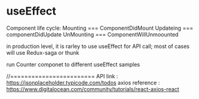 # useEffect

Component life cycle:
Mounting === ComponentDidMount
Updateing === componentDidUpdate
UnMounting === ComponentWillUnmoounted

in production level, it is rarley to use useEffect for
API call; most of cases will use Redux-saga or thunk

run Counter componet to different useEffect samples

//========================
API link : https://jsonplaceholder.typicode.com/todos
axios reference : https://www.digitalocean.com/community/tutorials/react-axios-react

